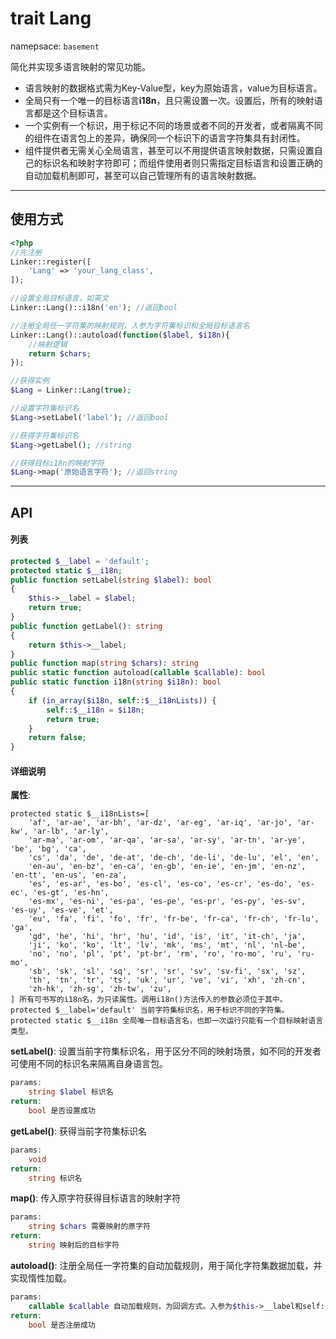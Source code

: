 # trait Lang
namepsace: `basement`

简化并实现多语言映射的常见功能。
* 语言映射的数据格式需为Key-Value型，key为原始语言，value为目标语言。
* 全局只有一个唯一的目标语言**i18n**，且只需设置一次。设置后，所有的映射语言都是这个目标语言。
* 一个实例有一个标识，用于标记不同的场景或者不同的开发者，或者隔离不同的组件在语言包上的差异，确保同一个标识下的语言字符集具有封闭性。
* 组件提供者无需关心全局语言，甚至可以不用提供语言映射数据，只需设置自己的标识名和映射字符即可；而组件使用者则只需指定目标语言和设置正确的自动加载机制即可，甚至可以自己管理所有的语言映射数据。

---



## 使用方式

~~~php
<?php
//先注册
Linker::register([
    'Lang' => 'your_lang_class',
]);

//设置全局目标语言，如英文
Linker::Lang()::i18n('en'); //返回bool

//注册全局任一字符集的映射规则，入参为字符集标识和全局目标语言名
Linker::Lang()::autoload(function($label, $i18n){
    //映射逻辑
    return $chars;
});

//获得实例
$Lang = Linker::Lang(true);

//设置字符集标识名
$Lang->setLabel('label'); //返回bool

//获得字符集标识名
$Lang->getLabel(); //string

//获得目标i18n的映射字符
$Lang->map('原始语言字符'); //返回string
~~~

---



## API

#### 列表
~~~php
protected $__label = 'default';
protected static $__i18n;
public function setLabel(string $label): bool
{
    $this->__label = $label;
    return true;
}
public function getLabel(): string
{
    return $this->__label;
}
public function map(string $chars): string
public static function autoload(callable $callable): bool
public static function i18n(string $i18n): bool
{
    if (in_array($i18n, self::$__i18nLists)) {
        self::$__i18n = $i18n;
        return true;
    }
    return false;
}
~~~

#### 详细说明
**属性**:
```
protected static $__i18nLists=[
    'af', 'ar-ae', 'ar-bh', 'ar-dz', 'ar-eg', 'ar-iq', 'ar-jo', 'ar-kw', 'ar-lb', 'ar-ly',
    'ar-ma', 'ar-om', 'ar-qa', 'ar-sa', 'ar-sy', 'ar-tn', 'ar-ye', 'be', 'bg', 'ca',
    'cs', 'da', 'de', 'de-at', 'de-ch', 'de-li', 'de-lu', 'el', 'en',
    'en-au', 'en-bz', 'en-ca', 'en-gb', 'en-ie', 'en-jm', 'en-nz', 'en-tt', 'en-us', 'en-za',
    'es', 'es-ar', 'es-bo', 'es-cl', 'es-co', 'es-cr', 'es-do', 'es-ec', 'es-gt', 'es-hn',
    'es-mx', 'es-ni', 'es-pa', 'es-pe', 'es-pr', 'es-py', 'es-sv', 'es-uy', 'es-ve', 'et',
    'eu', 'fa', 'fi', 'fo', 'fr', 'fr-be', 'fr-ca', 'fr-ch', 'fr-lu', 'ga',
    'gd', 'he', 'hi', 'hr', 'hu', 'id', 'is', 'it', 'it-ch', 'ja',
    'ji', 'ko', 'ko', 'lt', 'lv', 'mk', 'ms', 'mt', 'nl', 'nl-be',
    'no', 'no', 'pl', 'pt', 'pt-br', 'rm', 'ro', 'ro-mo', 'ru', 'ru-mo',
    'sb', 'sk', 'sl', 'sq', 'sr', 'sr', 'sv', 'sv-fi', 'sx', 'sz',
    'th', 'tn', 'tr', 'ts', 'uk', 'ur', 've', 'vi', 'xh', 'zh-cn',
    'zh-hk', 'zh-sg', 'zh-tw', 'zu',
] 所有可书写的i18n名，为只读属性。调用i18n()方法传入的参数必须位于其中。
protected $__label='default' 当前字符集标识名，用于标识不同的字符集。
protected static $__i18n 全局唯一目标语言名，也即一次运行只能有一个目标映射语言类型。
```

**setLabel()**: 设置当前字符集标识名，用于区分不同的映射场景，如不同的开发者可使用不同的标识名来隔离自身语言包。
```php
params:
    string $label 标识名
return:
    bool 是否设置成功
```

**getLabel()**: 获得当前字符集标识名
```php
params:
    void
return:
    string 标识名
```

**map()**: 传入原字符获得目标语言的映射字符
```php
params:
    string $chars 需要映射的原字符
return:
    string 映射后的目标字符
```

**autoload()**: 注册全局任一字符集的自动加载规则，用于简化字符集数据加载，并实现惰性加载。
```php
params:
    callable $callable 自动加载规则，为回调方式。入参为$this->__label和self::$__i18n，应实现传入标识和全局目标字符集后，返回该标识下的目标语言字符集。如使用php数组存储的语言包，其文件名形如label.i18n.php这种命名方式，则规则可如return include "$label.$i18n.php";
return:
    bool 是否注册成功
```